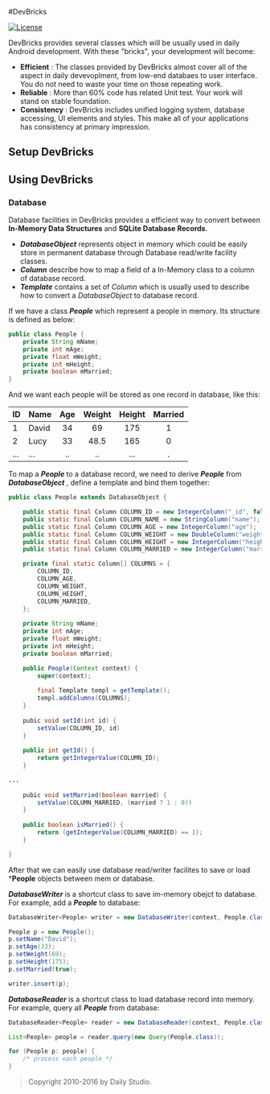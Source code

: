 #DevBricks

[![License](https://poser.pugx.org/dreamfactory/dreamfactory/license.svg)](http://www.apache.org/licenses/LICENSE-2.0)

DevBricks provides several classes which will be usually  used in daily Android development. With these "bricks", your development will become:

- **Efficient** : The classes provided by DevBricks almost cover all of the aspect in daily devevoplment, from low-end databaes to user interface. You do not need to waste your time on those repeating work.
- **Reliable** :  More than 60% code has related Unit test. Your work will stand on stable foundation. 
- **Consistency** : DevBricks includes unified logging system, database accessing, UI elements and styles. This make all of your applications has consistency at primary impression.

## Setup DevBricks

## Using DevBricks

### Database
Database facilities in DevBricks provides a efficient way to convert between **In-Memory Data Structures** and **SQLite Database Records**. 

- ***DatabaseObject*** represents object in memory which could be easily store in permanent database through Database read/write facility classes.
- ***Column*** describe how to map a field of a In-Memory class to a column of database record.
- ***Template*** contains a set of *Column* which is usually used to describe how to convert a *DatabaseObject* to database record.

If we have a class ***People*** which represent a people in memory. Its structure is defined as below:
```java
public class People {
	private String mName;
	private int mAge;
	private float mWeight;
	private int mHeight;
	private boolean mMarried;
}
```
And we want each people will be stored as one record in database, like this:

ID   | Name    | Age  | Weight | Height | Married 
:--- | :-------| :--: | :--:   | :--:   | :--:   
1    | David   | 34   | 69     | 175    | 1       
2    | Lucy    | 33   | 48.5   | 165    | 0
...  | ...     | ..   | ..     | ...    | .

To map a ***People*** to a database record, we need to derive ***People*** from ***DatabaseObject*** , define a template and bind them together:

```java
public class People extends DatabaseObject {

	public static final Column COLUMN_ID = new IntegerColumn("_id", false, true);
	public static final Column COLUMN_NAME = new StringColumn("name");
	public static final Column COLUMN_AGE = new IntegerColumn("age");
	public static final Column COLUMN_WEIGHT = new DoubleColumn("weight");
	public static final Column COLUMN_HEIGHT = new IntegerColumn("height");
	public static final Column COLUMN_MARRIED = new IntegerColumn("married");

	private final static Column[] COLUMNS = {
		COLUMN_ID,
		COLUMN_AGE,
		COLUMN_WEIGHT,
		COLUMN_HEIGHT,
		COLUMN_MARRIED,
	};
	
	private String mName;
	private int mAge;
	private float mWeight;
	private int mHeight;
	private boolean mMarried;

	public People(Context context) {
		super(context);
		
		final Template templ = getTemplate();
		templ.addColumns(COLUMNS);
	}
	
	pubic void setId(int id) {
		setValue(COLUMN_ID, id)
	}
	
	public int getId() {
		return getIntegerValue(COLUMN_ID);
	}

...
	
	pubic void setMarried(boolean married) {
		setValue(COLUMN_MARRIED, (married ? 1 : 0))
	}
	
	public boolean isMarried() {
		return (getIntegerValue(COLUMN_MARRIED) == 1);
	}

}
```
After that we can easily use database read/writer facilites to save or load ***People** objects between mem or database. 

***DatabaseWriter*** is a shortcut class to save im-memory obejct to database.  For example, add a ***People*** to database:

```java
DatabaseWriter<People> writer = new DatabaseWriter(context, People.class);

People p = new People();
p.setName("David");
p.setAge(33);
p.setWeight(69);
p.setHeight(175);
p.setMarried(true);

writer.insert(p);
```

***DatabaseReader*** is a shortcut class to load database record into memory.  For example, query all ***People*** from database:

```java
DatabaseReader<People> reader = new DatabaseReader(context, People.class);

List<People> people = reader.query(new Query(People.class));

for (People p: people) {
	/* process each people */
}

```

>Copyright
>2010-2016 by Daily Studio.
